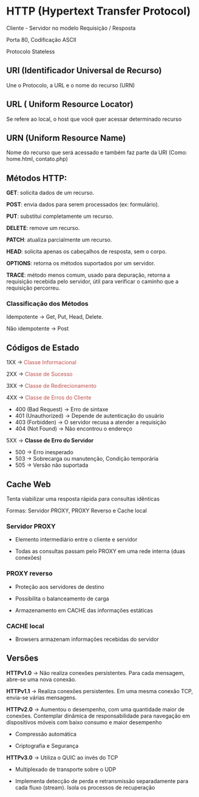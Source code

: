 
# HTTP (Hypertext Transfer Protocol)

Cliente - Servidor no modelo Requisição / Resposta

Porta 80, Codificação ASCII

Protocolo Stateless

## URI (Identificador Universal de Recurso)

Une o Protocolo, a URL e o nome do recurso (URN)

## URL ( Uniform Resource Locator) 

Se refere ao local, o host que você quer acessar determinado recurso

## URN (Uniform Resource Name)

Nome do recurso que será acessado e também faz parte da URI (Como: home.html, contato.php)


## Métodos HTTP:

**GET**: solicita dados de um recurso.

**POST**: envia dados para serem processados (ex: formulário).

**PUT**: substitui completamente um recurso.

**DELETE**: remove um recurso.

**PATCH**: atualiza parcialmente um recurso.

**HEAD**: solicita apenas os cabeçalhos de resposta, sem o corpo.

**OPTIONS**: retorna os métodos suportados por um servidor.

**TRACE**: método menos comum, usado para depuração, retorna a requisição recebida pelo servidor, útil para verificar o caminho que a requisição percorreu.

### Classificação dos Métodos

Idempotente → Get, Put, Head, Delete.

Não idempotente → Post


## Códigos de Estado

1XX → <font color="#c0504d">Classe Informacional</font>

2XX → <font color="#c0504d">Classe de Sucesso</font>

3XX → <font color="#c0504d">Classe de Redirecionamento</font>

4XX → <font color="#c0504d">Classe de Erros do Cliente</font>

- 400 (Bad Request) → Erro de sintaxe
- 401 (Unauthorized) → Depende de autenticação do usuário
- 403 (Forbidden) → O servidor recusa a atender a requisição
- 404 (Not Found) → Não encontrou o endereço

5XX → **Classe de Erro do Servidor**

- 500 → Erro inesperado
- 503 → Sobrecarga ou manutenção, Condição temporária
- 505 → Versão não suportada


## Cache Web

Tenta viabilizar uma resposta rápida para consultas idênticas 

Formas: Servidor PROXY, PROXY Reverso e Cache local

### Servidor PROXY

- Elemento intermediário entre o cliente e servidor

- Todas as consultas passam pelo PROXY em uma rede interna (duas conexões)

### PROXY reverso

- Proteção aos servidores de destino

- Possibilita o balanceamento de carga

- Armazenamento em CACHE das informações estáticas

### CACHE local

- Browsers armazenam informações recebidas do servidor




## Versões

**HTTPv1.0** → Não realiza conexões persistentes. Para cada mensagem, abre-se uma nova conexão.

**HTTPv1.1** → Realiza conexões persistentes. Em uma mesma conexão TCP, envia-se várias mensagens.

**HTTPv2.0** → Aumentou o desempenho, com uma quantidade maior de conexões. Contemplar dinâmica de responsabilidade para navegação em dispositivos móveis com baixo consumo e maior desempenho

- Compressão automática

- Criptografia e Segurança


**HTTPv3.0** → Utiliza o QUIC ao invés do TCP

- Multiplexado de transporte sobre o UDP

- Implementa detecção de perda e retransmissão separadamente para cada fluxo (stream). Isola os processos de recuperação




